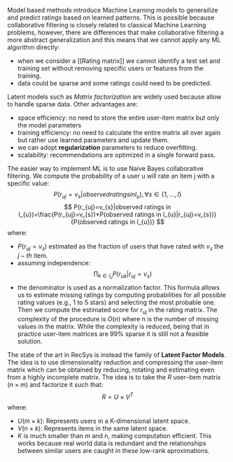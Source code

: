 Model based methods introduce Machine Learning models to generailize and predict ratings based on learned patterns.
This is possible because collaborative filtering is closely related to classical Machine Learning problems, however, there are differences that make collaborative filtering a more abstract generalization and this means that we cannot apply any ML algorithm directly:
- when we consider a [[Rating matrix]] we cannot identify a test set and training set without removing specific users or features from the training.
- data could be sparse and some ratings could need to be predicted.

Latent models such as *Matrix factorization* are widely used because allow to handle sparse data. Other advantages are:
- space efficiency: no need to store the entire user-item matrix but only the model parameters
- training efficiency: no need to calculate the entire matrix all over again but rather use learned parameters and update them.
- we can adopt **regularization** parameters to reduce overfitting.
- scalability: recommendations are optimized in a single forward pass.

The easier way to implement ML is to use Naive Bayes collaborative filtering.
We compute the probability of a user u will rate an item j with a specific value:
$$
	P(r_{uj}=v_{s}|observed ratings in l_{u}), \forall s \in \{1,...,l\}
$$
$$
P(r_{uj}=v_{s}|observed ratings in l_{u})=\frac{P(r_{uj}=v_{s})*P(observed ratings in l_{u}|r_{uj}=v_{s})}{P(observed ratings in l_{u})}
$$
where:
- $P(r_{uj}=v_{s})$ estimated as the fraction of users that have rated with $v_{s}$ the $j-th$ item.
- assuming independence:$$
	\prod_{k \in l_{u}} P(r_{uk}|r_{uj}=v_{s})$$
- the denominator is used as a normalization factor.
This formula allows us to estimate missing ratings by computing probabilities for all possible rating values (e.g., 1 to 5 stars) and selecting the most probable one. Then we compute the estimated score for $r_{uj}$ in the rating matrix.
The complexity of the procedure is $O(n)$ where n is the number of missing values in the matrix. While the complexity is reduced, being that in practice user-item matrices are 99% sparse it is still not a feasible solution.

The state of the art in RecSys is instead the family of **Latent Factor Models**. The idea is to use dimensionality reduction and compressing the user-item matrix which can be obtained by reducing, rotating and estimating even from a highly incomplete matrix.
The idea is to take the $R$ user-item matrix $(n\times m)$ and factorize it such that:
$$
R=U\times V^T
$$
where:
- $U (m\times k)$: Represents users in a K-dimensional latent space.
- $V (n\times k)$: Represents items in the same latent space.
- $K$ is much smaller than m and n, making computation efficient.
This works because real world data is redundant and the relationships between similar users are caught in these low-rank aproximations.


